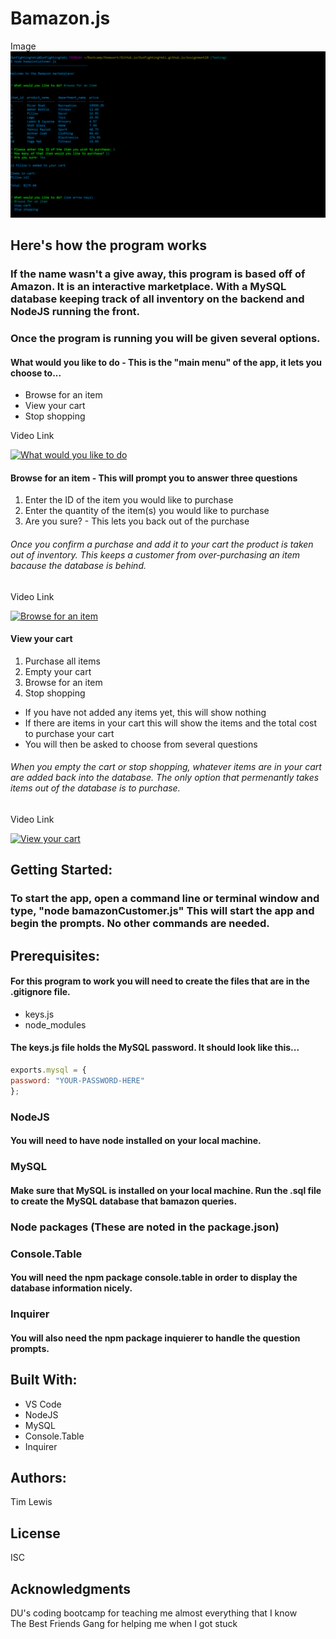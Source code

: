 # Bamazon.js

Image
![alt text](./images/bamazon.png "bamazonCustomer.js")

## Here's how the program works
### If the name wasn't a give away, this program is based off of Amazon.  It is an interactive marketplace.  With a MySQL database keeping track of all inventory on the backend and NodeJS running the front.  

### Once the program is running you will be given several options.

#### What would you like to do - This is the "main menu" of the app, it lets you choose to...
 * Browse for an item
 * View your cart
 * Stop shopping


Video Link

<a href="http://www.youtube.com/watch?feature=player_embedded&v=#########" target="_blank"><img src="./images/whatnext.png" alt="What would you like to do" width="700" height="400"/></a>


#### Browse for an item - This will prompt you to answer three questions
 1. Enter the ID of the item you would like to purchase
 2. Enter the quantity of the item(s) you would like to purchase
 3. Are you sure? - This lets you back out of the purchase
###### Once you confirm a purchase and add it to your cart the product is taken out of inventory.  This keeps a customer from over-purchasing an item bacause the database is behind.


Video Link

<a href="http://www.youtube.com/watch?feature=player_embedded&v=#########" target="_blank"><img src="./images/browse.png" alt="Browse for an item" width="700" height="400"/></a>


#### View your cart
   1. Purchase all items
   2. Empty your cart
   3. Browse for an item
   4. Stop shopping

* If you have not added any items yet, this will show nothing
* If there are items in your cart this will show the items and the total cost to purchase your cart
* You will then be asked to choose from several questions
   
###### When you empty the cart or stop shopping, whatever items are in your cart are added back into the database.  The only option that permenantly takes items out of the database is to purchase.


Video Link

<a href="http://www.youtube.com/watch?feature=player_embedded&v=#########" target="_blank"><img src="./images/cart.png" alt="View your cart" width="700" height="400"/></a>


## Getting Started: 
### To start the app, open a command line or terminal window and type, "node bamazonCustomer.js"  This will start the app and begin the prompts.  No other commands are needed.

## Prerequisites: 
#### For this program to work you will need to create the files that are in the .gitignore file.
* keys.js
* node_modules


#### The keys.js file holds the MySQL password.  It should look like this...

``` javascript
exports.mysql = {
password: "YOUR-PASSWORD-HERE"
};
```

### NodeJS
#### You will need to have node installed on your local machine.

### MySQL
#### Make sure that MySQL is installed on your local machine.  Run the .sql file to create the MySQL database that bamazon queries. 


### Node packages (These are noted in the package.json)
### Console.Table
#### You will need the npm package console.table in order to display the database information nicely.

### Inquirer
#### You will also need the npm package inquierer to handle the question prompts.

## Built With: 
* VS Code
* NodeJS
* MySQL
* Console.Table
* Inquirer

## Authors: 
Tim Lewis

## License
ISC

## Acknowledgments
DU's coding bootcamp for teaching me almost everything that I know<br>
The Best Friends Gang for helping me when I got stuck
